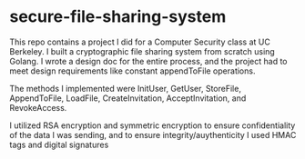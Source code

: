 # secure-file-sharing-system

This repo contains a project I did for a Computer Security class at UC Berkeley. I built a cryptographic file sharing system from scratch using Golang. I wrote a design doc for the entire process, and the project had to meet design requirements like constant appendToFile operations.

The methods I implemented were InitUser, GetUser, StoreFile, AppendToFile, LoadFile, CreateInvitation, AcceptInvitation, and RevokeAccess.

I utilized RSA encryption and symmetric encryption to ensure confidentiality of the data I was sending, and to ensure integrity/auythenticity I used HMAC tags and digital signatures